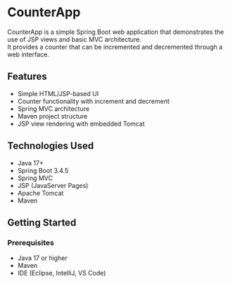 # CounterApp

CounterApp is a simple Spring Boot web application that demonstrates the use of JSP views and basic MVC architecture. <br>
It provides a counter that can be incremented and decremented through a web interface.

## Features

- Simple HTML/JSP-based UI
- Counter functionality with increment and decrement
- Spring MVC architecture
- Maven project structure
- JSP view rendering with embedded Tomcat

## Technologies Used

- Java 17+
- Spring Boot 3.4.5
- Spring MVC
- JSP (JavaServer Pages)
- Apache Tomcat
- Maven

## Getting Started

### Prerequisites

- Java 17 or higher
- Maven
- IDE (Eclipse, IntelliJ, VS Code)

